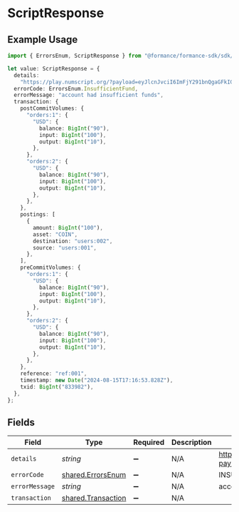 # ScriptResponse

## Example Usage

```typescript
import { ErrorsEnum, ScriptResponse } from "@formance/formance-sdk/sdk/models/shared";

let value: ScriptResponse = {
  details:
    "https://play.numscript.org/?payload=eyJlcnJvciI6ImFjY291bnQgaGFkIGluc3VmZmljaWVudCBmdW5kcyJ9",
  errorCode: ErrorsEnum.InsufficientFund,
  errorMessage: "account had insufficient funds",
  transaction: {
    postCommitVolumes: {
      "orders:1": {
        "USD": {
          balance: BigInt("90"),
          input: BigInt("100"),
          output: BigInt("10"),
        },
      },
      "orders:2": {
        "USD": {
          balance: BigInt("90"),
          input: BigInt("100"),
          output: BigInt("10"),
        },
      },
    },
    postings: [
      {
        amount: BigInt("100"),
        asset: "COIN",
        destination: "users:002",
        source: "users:001",
      },
    ],
    preCommitVolumes: {
      "orders:1": {
        "USD": {
          balance: BigInt("90"),
          input: BigInt("100"),
          output: BigInt("10"),
        },
      },
      "orders:2": {
        "USD": {
          balance: BigInt("90"),
          input: BigInt("100"),
          output: BigInt("10"),
        },
      },
    },
    reference: "ref:001",
    timestamp: new Date("2024-08-15T17:16:53.828Z"),
    txid: BigInt("833982"),
  },
};
```

## Fields

| Field                                                                                        | Type                                                                                         | Required                                                                                     | Description                                                                                  | Example                                                                                      |
| -------------------------------------------------------------------------------------------- | -------------------------------------------------------------------------------------------- | -------------------------------------------------------------------------------------------- | -------------------------------------------------------------------------------------------- | -------------------------------------------------------------------------------------------- |
| `details`                                                                                    | *string*                                                                                     | :heavy_minus_sign:                                                                           | N/A                                                                                          | https://play.numscript.org/?payload=eyJlcnJvciI6ImFjY291bnQgaGFkIGluc3VmZmljaWVudCBmdW5kcyJ9 |
| `errorCode`                                                                                  | [shared.ErrorsEnum](../../../sdk/models/shared/errorsenum.md)                                | :heavy_minus_sign:                                                                           | N/A                                                                                          | INSUFFICIENT_FUND                                                                            |
| `errorMessage`                                                                               | *string*                                                                                     | :heavy_minus_sign:                                                                           | N/A                                                                                          | account had insufficient funds                                                               |
| `transaction`                                                                                | [shared.Transaction](../../../sdk/models/shared/transaction.md)                              | :heavy_minus_sign:                                                                           | N/A                                                                                          |                                                                                              |